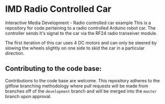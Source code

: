 # IMD Radio Controlled Car
Interactive Media Development - Radio controlled car example
This is a repository for code pertaining to a radio controlled Arduino robot car.
The controller sends it's signal to the car via the RF24 radio transeiver module.

The first iteration of this car uses 4 DC motors and can only be steered by slowing the wheels slightly on one side to skid the car in a
particular direction.

## Contributing to the code base:
Contributions to the code base are welcome. This repository adheres to the gitflow branching methodology where pull requests will be made
from branches off of the `development` branch and will be merged into the `master` branch upon approval.
